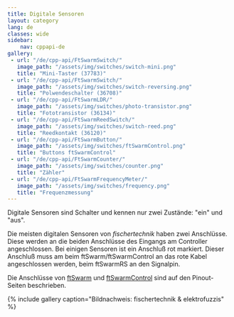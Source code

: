 ```yaml
---
title: Digitale Sensoren
layout: category
lang: de
classes: wide
sidebar:
    nav: cppapi-de
gallery:
 - url: "/de/cpp-api/FtSwarmSwitch/"
   image_path: "/assets/img/switches/switch-mini.png"
   title: "Mini-Taster (37783)"
 - url: "/de/cpp-api/FtSwarmSwitch/"
   image_path: "/assets/img/switches/switch-reversing.png"
   title: "Polwendeschalter (36708)"
 - url: "/de/cpp-api/FtSwarmLDR/"
   image_path: "/assets/img/switches/photo-transistor.png"
   title: "Fototransistor (36134)"
 - url: "/de/cpp-api/FtSwarmReedSwitch/"
   image_path: "/assets/img/switches/switch-reed.png"
   title: "Reedkontakt (36120)"
 - url: "/de/cpp-api/FtSwarmButton/"
   image_path: "/assets/img/switches/ftSwarmControl.png"
   title: "Buttons ftSwarmControl"
 - url: "/de/cpp-api/FtSwarmCounter/"
   image_path: "/assets/img/switches/counter.png"
   title: "Zähler"
 - url: "/de/cpp-api/FtSwarmFrequencyMeter/"
   image_path: "/assets/img/switches/frequency.png"
   title: "Frequenzmessung"
---
```

Digitale Sensoren sind Schalter und kennen nur zwei Zustände: "ein" und "aus".

Die meisten digitalen Sensoren von *fischertechnik* haben zwei Anschlüsse. Diese werden an die beiden Anschlüsse des Eingangs am Controller angeschlossen. Bei einigen Sensoren ist ein Anschluß rot markiert. Dieser Anschluß muss am beim ftSwarm/ftSwarmControl an das rote Kabel angeschlossen werden, beim ftSwarmRS an den Signalpin.

Die Anschlüsse von [ftSwarm](/de/gettingstarted/1stftSwarm) und [ftSwarmControl](/de/gettingstarted/1stftSwarmControl) sind auf den Pinout-Seiten beschrieben.

{% include gallery caption="Bildnachweis: fischertechnik & elektrofuzzis" %}